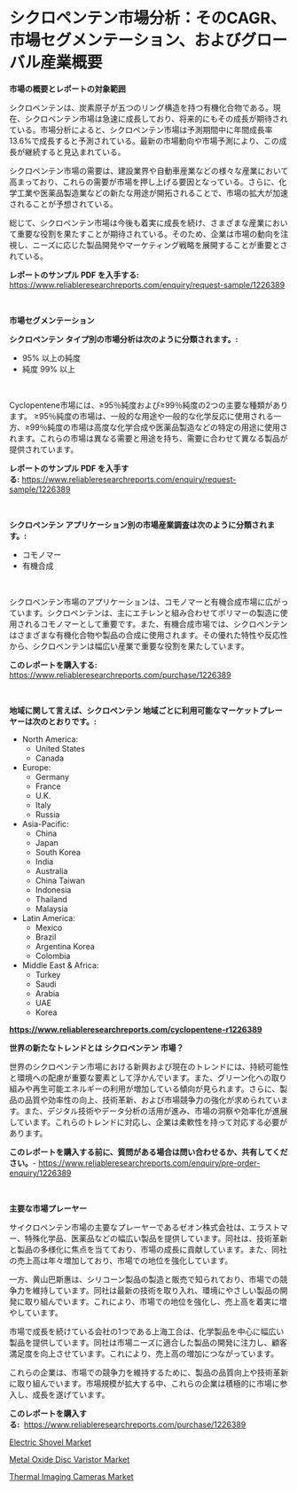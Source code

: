 <p><h1>シクロペンテン市場分析：そのCAGR、市場セグメンテーション、およびグローバル産業概要</h1></p><p><strong>市場の概要とレポートの対象範囲</strong></p>
<p><p>シクロペンテンは、炭素原子が五つのリング構造を持つ有機化合物である。現在、シクロペンテン市場は急速に成長しており、将来的にもその成長が期待されている。市場分析によると、シクロペンテン市場は予測期間中に年間成長率13.6%で成長すると予測されている。最新の市場動向や市場予測により、この成長が継続すると見込まれている。</p><p>シクロペンテン市場の需要は、建設業界や自動車産業などの様々な産業において高まっており、これらの需要が市場を押し上げる要因となっている。さらに、化学工業や医薬品製造業などの新たな用途が開拓されることで、市場の拡大が加速されることが予想されている。</p><p>総じて、シクロペンテン市場は今後も着実に成長を続け、さまざまな産業において重要な役割を果たすことが期待されている。そのため、企業は市場の動向を注視し、ニーズに応じた製品開発やマーケティング戦略を展開することが重要とされている。</p></p>
<p><strong>レポートのサンプル PDF を入手する:</strong> <a href="https://www.reliableresearchreports.com/enquiry/request-sample/1226389">https://www.reliableresearchreports.com/enquiry/request-sample/1226389</a></p>
<p>&nbsp;</p>
<p><strong>市場セグメンテーション</strong></p>
<p><strong>シクロペンテン タイプ別の市場分析は次のように分類されます。:</strong></p>
<p><ul><li>95% 以上の純度</li><li>純度 99% 以上</li></ul></p>
<p>&nbsp;</p>
<p><p>Cyclopentene市場には、≥95％純度および≥99％純度の2つの主要な種類があります。 ≥95％純度の市場は、一般的な用途や一般的な化学反応に使用される一方、≥99％純度の市場は高度な化学合成や医薬品製造などの特定の用途に使用されます。これらの市場は異なる需要と用途を持ち、需要に合わせて異なる製品が提供されています。</p></p>
<p><strong>レポートのサンプル PDF を入手する:</strong>&nbsp;<a href="https://www.reliableresearchreports.com/enquiry/request-sample/1226389">https://www.reliableresearchreports.com/enquiry/request-sample/1226389</a></p>
<p>&nbsp;</p>
<p><strong> シクロペンテン アプリケーション別の市場産業調査は次のように分類されます。:</strong></p>
<p><ul><li>コモノマー</li><li>有機合成</li></ul></p>
<p>&nbsp;</p>
<p><p>シクロペンテン市場のアプリケーションは、コモノマーと有機合成市場に広がっています。シクロペンテンは、主にエチレンと組み合わせてポリマーの製造に使用されるコモノマーとして重要です。また、有機合成市場では、シクロペンテンはさまざまな有機化合物や製品の合成に使用されます。その優れた特性や反応性から、シクロペンテンは幅広い産業で重要な役割を果たしています。</p></p>
<p><strong>このレポートを購入する:</strong>&nbsp; <a href="https://www.reliableresearchreports.com/purchase/1226389">https://www.reliableresearchreports.com/purchase/1226389</a></p>
<p>&nbsp;</p>
<p><strong>地域に関して言えば、シクロペンテン 地域ごとに利用可能なマーケットプレーヤーは次のとおりです。:</strong></p>
<p><ul>
    <li>
        North America:
        <ul>
            <li>United States</li>
            <li>Canada</li>
        </ul>
    </li>
    <li>
        Europe:
        <ul>
            <li>Germany</li>
            <li>France</li>
            <li>U.K.</li>
            <li>Italy</li>
            <li>Russia</li>
        </ul>
    </li>
    <li>
        Asia-Pacific:
        <ul>
            <li>China</li>
            <li>Japan</li>
            <li>South Korea</li>
            <li>India</li>
            <li>Australia</li>
            <li>China Taiwan</li>
            <li>Indonesia</li>
            <li>Thailand</li>
            <li>Malaysia</li>
        </ul>
    </li>
    <li>
        Latin America:
        <ul>
            <li>Mexico</li>
            <li>Brazil</li>
            <li>Argentina Korea</li>
            <li>Colombia</li>
        </ul>
    </li>
    <li>
        Middle East & Africa:
        <ul>
            <li>Turkey</li>
            <li>Saudi</li>
            <li>Arabia</li>
            <li>UAE</li>
            <li>Korea</li>
        </ul>
    </li>
    </ul></p>
<p><strong><a href="https://www.reliableresearchreports.com/cyclopentene-r1226389">https://www.reliableresearchreports.com/cyclopentene-r1226389</a></strong>&nbsp;</p>
<p><strong>世界の新たなトレンドとは シクロペンテン 市場？</strong></p>
<p><p>世界のシクロペンテン市場における新興および現在のトレンドには、持続可能性と環境への配慮が重要な要素として浮かんでいます。また、グリーン化への取り組みや再生可能エネルギーの利用が増加している傾向が見られます。さらに、製品の品質や効率性の向上、技術革新、および市場競争力の強化が求められています。また、デジタル技術やデータ分析の活用が進み、市場の洞察や効率化が進展しています。これらのトレンドに対応し、企業は柔軟性を持って対応する必要があります。</p></p>
<p><strong>このレポートを購入する前に、質問がある場合は問い合わせるか、共有してください。</strong>- <a href="https://www.reliableresearchreports.com/enquiry/pre-order-enquiry/1226389">https://www.reliableresearchreports.com/enquiry/pre-order-enquiry/1226389</a></p>
<p>&nbsp;</p>
<p><strong>主要な市場プレーヤー</strong></p>
<p><p>サイクロペンテン市場の主要なプレーヤーであるゼオン株式会社は、エラストマー、特殊化学品、医薬品などの幅広い製品を提供しています。同社は、技術革新と製品の多様化に焦点を当てており、市場の成長に貢献しています。また、同社の売上高は年々増加しており、市場での地位を強化しています。</p><p>一方、黄山巴斯惠は、シリコーン製品の製造と販売で知られており、市場での競争力を維持しています。同社は最新の技術を取り入れ、環境にやさしい製品の開発に取り組んでいます。これにより、市場での地位を強化し、売上高を着実に増やしています。</p><p>市場で成長を続けている会社の1つである上海工合は、化学製品を中心に幅広い製品を提供しています。同社は市場ニーズに適合した製品の開発に注力し、顧客満足度を向上させています。これにより、売上高の増加につながっています。</p><p>これらの企業は、市場での競争力を維持するために、製品の品質向上や技術革新に取り組んでいます。市場規模が拡大する中、これらの企業は積極的に市場に参入し、成長を遂げています。</p></p>
<p><strong>このレポートを購入する:</strong>&nbsp;&nbsp;<a href="https://www.reliableresearchreports.com/purchase/1226389">https://www.reliableresearchreports.com/purchase/1226389</a></p>
<p><p><a href="https://extreme-scabiosa-c81.notion.site/Electric-Shovel-Market-Comprehensive-Assessment-by-Type-Application-and-Geography-d804fc10369f4101a32e210c69584924">Electric Shovel Market</a></p><p><a href="https://adventurous-uranium-ef9.notion.site/Metal-Oxide-Disc-Varistor-Market-Insight-Market-Trends-Growth-Forecasted-from-2024-TO-2031-592b7dd70ef346ab985f4b080a016c45">Metal Oxide Disc Varistor Market</a></p><p><a href="https://carnation-joke-41f.notion.site/Thermal-Imaging-Cameras-Market-The-Key-To-Successful-Business-Strategy-Forecast-Till-2031-a78fc1943cd34b95a2877c7de1ae7256">Thermal Imaging Cameras Market</a></p></p>